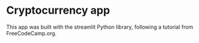 # Cryptocurrency app

This app was built with the streamlit Python library, following a tutorial from FreeCodeCamp.org.
